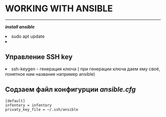 # WORKING WITH ANSIBLE
___
***install ansible***

<li> sudo apt update<li> </li>
 

## Управление SSH key 
<li>ssh-keygen - генерация ключа ( при генерации ключа даем ему своё,  понятное нам название например ansible)

## Содзаем файл конфигурции ***ansible.cfg*** 
    [default]
    infentory = infentory
    privaty_key_file = ~/.ssh/ansible